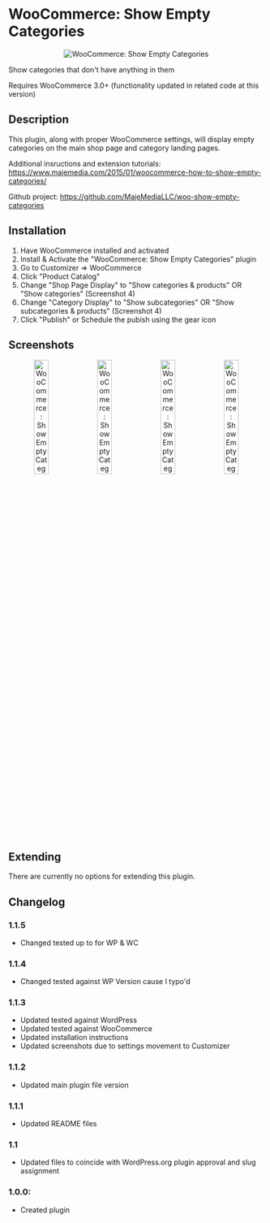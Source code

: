 # WooCommerce: Show Empty Categories

<p align='center'>
<img src="https://raw.githubusercontent.com/MajeMediaLLC/woo-show-empty-categories/master/assets/banner-772x250.png" alt='WooCommerce: Show Empty Categories' title="Maje Media LLC">
</p>

Show categories that don't have anything in them

Requires WooCommerce 3.0+ (functionality updated in related code at this version)

## Description

This plugin, along with proper WooCommerce settings, will display empty categories on the main shop page and category landing pages.

Additional insructions and extension tutorials: https://www.majemedia.com/2015/01/woocommerce-how-to-show-empty-categories/

Github project: https://github.com/MajeMediaLLC/woo-show-empty-categories

## Installation
1. Have WooCommerce installed and activated
2. Install & Activate the "WooCommerce: Show Empty Categories" plugin
3. Go to Customizer => WooCommerce
4. Click "Product Catalog"
5. Change "Shop Page Display" to "Show categories & products" OR "Show categories" (Screenshot 4)
6. Change "Category Display" to "Show subcategories" OR "Show subcategories & products" (Screenshot 4)
7. Click "Publish" or Schedule the pubish using the gear icon

## Screenshots

<p align='center'>
<img width="24%" src="https://raw.githubusercontent.com/MajeMediaLLC/woo-show-empty-categories/master/assets/screenshot-1.png" alt='WooCommerce: Show Empty Categories' title="Display of default shop page without plugin activated">
<img width="24%" src="https://raw.githubusercontent.com/MajeMediaLLC/woo-show-empty-categories/master/assets/screenshot-2.png" alt='WooCommerce: Show Empty Categories' title="Display of default shop page with plugin activated">
<img width="24%" src="https://raw.githubusercontent.com/MajeMediaLLC/woo-show-empty-categories/master/assets/screenshot-3.png" alt='WooCommerce: Show Empty Categories' title="Display of default category page with plugin activated">
<img width="24%" src="https://raw.githubusercontent.com/MajeMediaLLC/woo-show-empty-categories/master/assets/screenshot-4.png" alt='WooCommerce: Show Empty Categories' title="Screenshot of WooCommerce Shop & product pages settings menu with correct options shown">
</p>

## Extending

There are currently no options for extending this plugin.

## Changelog
### 1.1.5
* Changed tested up to for WP & WC

### 1.1.4
* Changed tested against WP Version cause I typo'd

### 1.1.3
* Updated tested against WordPress
* Updated tested against WooCommerce
* Updated installation instructions
* Updated screenshots due to settings movement to Customizer

### 1.1.2
* Updated main plugin file version

### 1.1.1
* Updated README files

### 1.1
* Updated files to coincide with WordPress.org plugin approval and slug assignment

### 1.0.0:
* Created plugin
